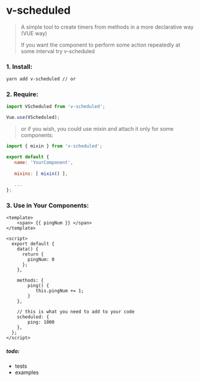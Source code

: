 # v-scheduled
> A simple tool to create timers from methods in a more declarative way (VUE way)
>
> If you want the component to perform some action repeatedly at some interval try v-scheduled

### 1. Install:
```bash
yarn add v-scheduled // or
```

### 2. Require:

```js
import VScheduled from 'v-scheduled';

Vue.use(VScheduled);
```

> or if you wish, you could use mixin and attach it only for some components:

 ```js
 import { mixin } from 'v-scheduled';

export default {
    name: 'YourComponent',
    
    mixins: [ mixin() ],
    
    ...
};

 ```

### 3. Use in Your Components:

```vue
<template>
    <span> {{ pingNum }} </span>
</template>

<script>
  export default {
    data() {
      return {
        pingNum: 0
      };
    },
    
    methods: {
        ping() {
           this.pingNum += 1;
        }
    },
    
    // this is what you need to add to your code
    scheduled: {
        ping: 1000
    },
  };
</script>
```

##### todo:
 - tests
 - examples
